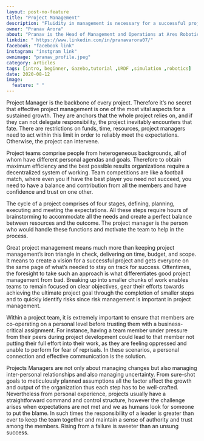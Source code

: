 ```yaml
---
layout: post-no-feature
title: "Project Management"
description: "Fluidity in management is necessary for a successful project. Check out ARES' blog article on how to manage a project optimally and increase your chance of success"
owner: "Pranav Arora"
about: "Pranav is the Head of Management and Operations at Ares Robotics. An engineering junior, with a natural business acumen, is adept at the skill of multitasking, seeks perfection in his work and therefore sometimes cuts close to deadlines, maintains an earnest and calm personality even in extreme conditions, with exceptional management and analysis skills"
linkdin: " https://www.linkedin.com/in/pranavarora07/"
facebook: "facebook link"
instagram: "instgram link"
ownimage: "pranav_profile.jpeg"
category: articles
tags: [intro, beginner, Gazebo,tutorial ,URDF ,simulation ,robotics]
date: 2020-08-12
image:
  feature: " "
---
```


Project Manager is the backbone of every project. Therefore it’s no secret that effective project management is one of the most vital aspects for a sustained growth. They are anchors that the whole project relies on, and if they can not delegate responsibility, the project inevitably encounters that fate. There are restrictions on funds, time, resources, project managers need to act within this limit in order to reliably meet the expectations. Otherwise, the project can intervene.

Project teams comprise people from heterogeneous backgrounds, all of whom have different personal agendas and goals. Therefore to obtain maximum efficiency and the best possible results organizations require a decentralized system of working. Team competitions are like a football match, where even you if have the best player you need not succeed, you need to have a balance and contribution from all the members and have confidence and trust on one other.

The cycle of a project comprises of four stages, defining, planning, executing and meeting the expectations. All these steps require hours of brainstorming to accommodate all the needs and create a perfect balance between resources and the outcome. The project manager is the person who would handle these functions and motivate the team to help in the process.

Great project management means much more than keeping project management’s iron triangle in check, delivering on time, budget, and scope. It means to create a vision for a successful project and gets everyone on the same page of what’s needed to stay on track for success. Oftentimes, the foresight to take such an approach is what differentiates good project management from bad. Breaking up into smaller chunks of work enables teams to remain focused on clear objectives, gear their efforts towards achieving the ultimate project goal through the completion of smaller steps and to quickly identify risks since risk management is important in project management.

Within a project team, it is extremely important to ensure that members are co-operating on a personal level before trusting them with a business-critical assignment. For instance, having a team member under pressure from their peers during project development could lead to that member not putting their full effort into their work, as they are feeling oppressed and unable to perform for fear of reprisals. In these scenarios, a personal connection and effective communication is the solution. 

Projects Managers are not only about managing changes but also managing inter-personal relationships and also managing uncertainty. From sure-shot goals to meticulously planned assumptions all the factor affect the growth and output of the organization thus each step has to be well-crafted. Nevertheless from personal experience, projects usually have a straightforward command and control structure, however the challenge arises when expectations are not met and we as humans look for someone to put the blame. In such times the responsibility of a leader is greater than ever to keep the team together and maintain a sense of authority and trust among the members. Rising from a failure is sweeter than an unsung success.
